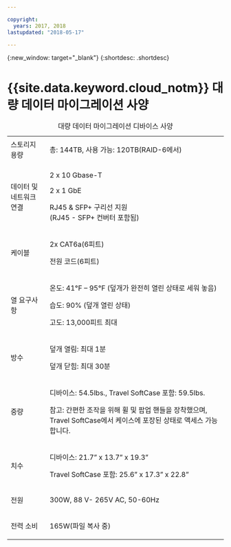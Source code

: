 ```yaml
---

copyright:
  years: 2017, 2018
lastupdated: "2018-05-17"

---
```

{:new_window: target="_blank"}
{:shortdesc: .shortdesc}

# {{site.data.keyword.cloud_notm}} 대량 데이터 마이그레이션 사양

<table>
  <caption>대량 데이터 마이그레이션 디바이스 사양</caption>
        <colgroup>
          <col/>
          <col/>
        </colgroup>
          <tr>
            <td>스토리지 용량</td>
            <td>
              <p>총: 144TB, 사용 가능: 120TB(RAID-6에서)</p>
            </td>
          </tr>
          <tr>
            <td>데이터 및 네트워크 연결</td>
            <td>
              <p>2 x 10 Gbase-T</p>
              <p>2 x 1 GbE</p>
              <p>RJ45 &amp; SFP+ 구리선 지원 <br/> (RJ45 - SFP+ 컨버터 포함됨)</p>
            </td>
          </tr>
          <tr>
            <td>케이블</td>
            <td>
              <p>2x CAT6a(6피트)</p>
              <p>전원 코드(6피트)</p>
            </td>
          </tr>
          <tr>
            <td>열 요구사항</td>
            <td>
              <p>온도: 41°F – 95°F (덮개가 완전히 열린 상태로 세워 놓음)</p>
              <p>습도: 90% (덮개 열린 상태)</p>
              <p>고도: 13,000피트 최대</p>
            </td>
          </tr>
          <tr>
            <td>방수</td>
            <td>
              <p>덮개 열림: 최대 1분</p>
              <p>덮개 닫힘: 최대 30분</p>
            </td>
          </tr>
          <tr>
            <td>중량</td>
            <td>
              <p>디바이스: 54.5lbs., Travel SoftCase 포함: 59.5lbs.</p>
              <p>참고: 간편한 조작을 위해 휠 및 팝업 핸들을 장착했으며, Travel SoftCase에서 케이스에 포장된 상태로 액세스 가능합니다.</p>
            </td>
          </tr>
          <tr>
            <td>치수</td>
            <td>
              <p>디바이스: 21.7” x 13.7” x 19.3”</p>
              <p>Travel SoftCase 포함: 25.6” x 17.3” x 22.8”</p>
            </td>
          </tr>
          <tr>
            <td>전원</td>
            <td>
              <p>300W, 88 V- 265V AC, 50-60Hz</p>
            </td>
          </tr>
          <tr>
            <td>전력 소비</td>
            <td>
              <p>165W(파일 복사 중)</p>
            </td>
          </tr>
</table>
